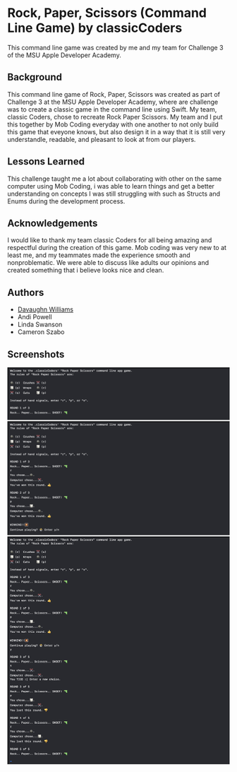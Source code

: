 
# Rock, Paper, Scissors (Command Line Game) by classicCoders

This command line game was created by me and my team for Challenge 3 of the MSU Apple Developer Academy. 


## Background

This command line game of Rock, Paper, Scissors was created as part of Challenge 3 at the MSU Apple Developer Academy, where are challenge was to create a classic game in the command line using Swift. My team, classic Coders, chose to recreate Rock Paper Scissors. My team and I put this together by Mob Coding everyday with one another to not only build this game that eveyone knows, but also design it in a way that it is still very understandle, readable, and pleasant to look at from our players.

## Lessons Learned

This challenge taught me a lot about collaborating with other on the same computer using Mob Coding, i was able to learn things and get a better understanding on concepts I was still struggling with such as Structs and Enums during the development process.
## Acknowledgements

I would like to thank my team classic Coders for all being amazing and respectful during the creation of this game. Mob coding was very new to at least me, and my teammates made the experience smooth and nonproblematic. We were able to discuss like adults our opinions and created something that i believe looks nice and clean.
## Authors

- [Davaughn Williams](https://www.github.com/313rdWay)
- Andi Powell
- Linda Swanson
- Cameron Szabo


## Screenshots

![App Screenshot](Screenshots/introSS.png)
![App Screenshot](Screenshots/gamePlaySS1.png)
![App Screenshot](Screenshots/gamePlaySS2.png)



